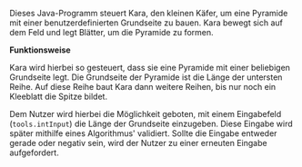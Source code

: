 Dieses Java-Programm steuert Kara, den kleinen Käfer, um eine Pyramide mit einer benutzerdefinierten Grundseite zu bauen. Kara bewegt sich auf dem Feld und legt Blätter, um die Pyramide zu formen.

**Funktionsweise**

Kara wird hierbei so gesteuert, dass sie eine Pyramide mit einer beliebigen Grundseite legt.
Die Grundseite der Pyramide ist die Länge der untersten Reihe. Auf diese Reihe baut Kara dann weitere Reihen, bis nur noch ein Kleeblatt die Spitze bildet.

Dem Nutzer wird hierbei die Möglichkeit geboten, mit einem Eingabefeld (`tools.intInput`) die Länge der Grundseite einzugeben. Diese Eingabe wird später mithilfe eines Algorithmus'
validiert. Sollte die Eingabe entweder gerade oder negativ sein, wird der Nutzer zu einer erneuten Eingabe aufgefordert.
